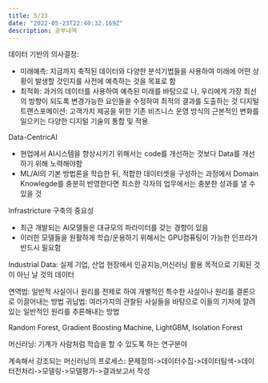 ```yaml
---
title: 5/23
date: "2022-05-23T22:40:32.169Z"
description: 공부내역
---
```


데이터 기반의 의사결정:

- 미래예측: 지금까지 축적된 데이터와 다양한 분석기법들을 사용하여 미래에 어떤 상황이 발생할 것인지를 사전에 예측하는 것을 목표로 함
- 최적화: 과거의 데이터를 사용하여 예측된 미래를 바탕으로 나, 우리에게 가장 최선의 방향이 되도록 변경가능한 요인들을 수정하여 최적의 결과를 도출하는 것
  디지털 트랜스포메이션: 고객가치 제공을 위한 기존 비즈니스 운영 방식의 근본적인 변화를 일으키는 다양한 디지털 기술의 통합 및 적용

Data-CentricAI

- 현업에서 AI시스템을 향상시키기 위해서는 code를 개선하는 것보다 Data를 개선하기 위해 노력해야함
- ML/AI의 기본 방법론을 학습한 뒤, 적합한 데이터셋을 구성하는 과정에서 Domain Knowlegde를 충분히 반영한다면 최소한 각자의 업무에서는 충분한 성과를 낼 수 있을 것

Infrastricture 구축의 중요성

- 최근 개발되는 AI모델들은 대규모의 파라미터를 갖는 경향이 있음
- 이러한 모델들을 원활하게 학습/운용하기 위해서는 GPU컴퓨팅이 가능한 인프라가 반드시 필요함

Industrial Data: 실제 기업, 산업 현장에서 인공지능,머신러닝 활용 목적으로 기획된 것이 아닌 날 것의 데이터

연역법: 일반적 사실이나 원리를 전제로 하여 개별적인 특수한 사실이나 원리를 결론으로 이끌어내는 방법
귀납법: 여러가지의 관찰된 사실들을 바탕으로 이들의 기저에 깔려 있는 일반적인 원리를 추론해내는 방법

Random Forest, Gradient Boosting Machine, LightGBM, Isolation Forest

머신러닝: 기계가 사람처럼 학습을 할 수 있도록 하는 연구분야

계속해서 강조되는 머신러닝의 프로세스: 문제정의->데이터수집->데이터탐색->데이터전처리->모델링->모델평가->결과보고서 작성
